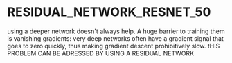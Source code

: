 # RESIDUAL_NETWORK_RESNET_50
using a deeper network doesn't always help. A huge barrier to training them is vanishing gradients: very deep networks often have a gradient signal that goes to zero quickly, thus making gradient descent prohibitively slow. tHIS PROBLEM CAN BE ADRESSED BY USING A RESIDUAL NETWORK 
